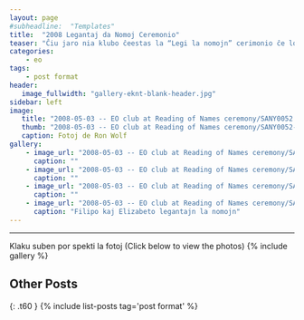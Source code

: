 ```yaml
---
layout: page
#subheadline:  "Templates"
title:  "2008 Legantaj da Nomoj Ceremonio"
teaser: "Ĉiu jaro nia klubo ĉeestas la “Legi la nomojn” cerimonio ĉe loka sinagogo.  2008 estis nia unua fojo."
categories:
    - eo
tags:
    - post format
header:
   image_fullwidth: "gallery-eknt-blank-header.jpg"
sidebar: left
image:
   title: "2008-05-03 -- EO club at Reading of Names ceremony/SANY0052.jpg"
   thumb: "2008-05-03 -- EO club at Reading of Names ceremony/SANY0052-thumb.jpg"
   caption: Fotoj de Ron Wolf
gallery:
    - image_url: "2008-05-03 -- EO club at Reading of Names ceremony/SANY0044.jpg"
      caption: ""
    - image_url: "2008-05-03 -- EO club at Reading of Names ceremony/SANY0046.jpg"
      caption: ""
    - image_url: "2008-05-03 -- EO club at Reading of Names ceremony/SANY0048.jpg"
      caption: ""
    - image_url: "2008-05-03 -- EO club at Reading of Names ceremony/SANY0052.jpg"
      caption: "Filipo kaj Elizabeto legantajn la nomojn"
---
```

<!--more-->
--------------------------
Klaku suben por spekti la fotoj (Click below to view the photos)
{% include gallery %}


## Other Posts
{: .t60 }
{% include list-posts tag='post format' %}
